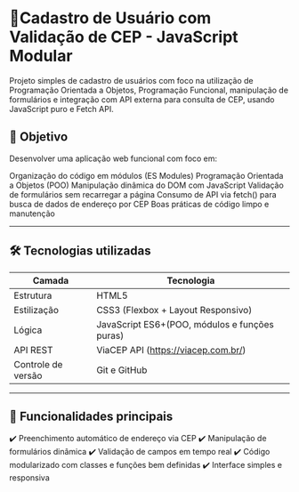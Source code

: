 # 📌Cadastro de Usuário com Validação de CEP - JavaScript Modular

Projeto simples de cadastro de usuários com foco na utilização de Programação Orientada a Objetos, Programação Funcional, manipulação de formulários e integração com API externa para consulta de CEP, usando JavaScript puro e Fetch API.

## 🎯 Objetivo

Desenvolver uma aplicação web funcional com foco em:

Organização do código em módulos (ES Modules)
Programação Orientada a Objetos (POO)
Manipulação dinâmica do DOM com JavaScript
Validação de formulários sem recarregar a página
Consumo de API via fetch() para busca de dados de endereço por CEP
Boas práticas de código limpo e manutenção

---

## 🛠️ Tecnologias utilizadas

| Camada        | Tecnologia             |
|---------------|------------------------|
| Estrutura     | HTML5                  |
| Estilização   | CSS3 (Flexbox + Layout Responsivo) |
| Lógica        | JavaScript ES6+(POO, módulos e funções puras)        |
| API REST      | ViaCEP API (https://viacep.com.br/) |
| Controle de versão | Git e GitHub     |

---
## 🚀 Funcionalidades principais

✔️ Preenchimento automático de endereço via CEP
✔️ Manipulação de formulários dinâmica
✔️ Validação de campos em tempo real
✔️ Código modularizado com classes e funções bem definidas
✔️ Interface simples e responsiva


